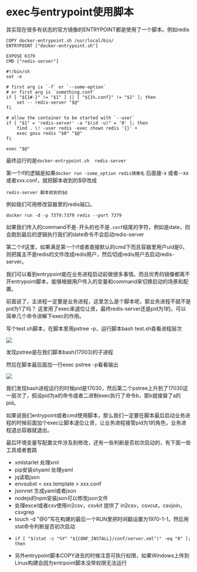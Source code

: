 # exec与entrypoint使用脚本

其实现在很多有状态的官方镜像的ENTRYPOINT都是使用了一个脚本。例如redis

```text
COPY docker-entrypoint.sh /usr/local/bin/
ENTRYPOINT ["docker-entrypoint.sh"]

EXPOSE 6379
CMD ["redis-server"]
```

```text
#!/bin/sh
set -e

# first arg is `-f` or `--some-option`
# or first arg is `something.conf`
if [ "${1#-}" != "$1" ] || [ "${1%.conf}" != "$1" ]; then
	set -- redis-server "$@"
fi

# allow the container to be started with `--user`
if [ "$1" = 'redis-server' -a "$(id -u)" = '0' ]; then
	find . \! -user redis -exec chown redis '{}' +
	exec gosu redis "$0" "$@"
fi

exec "$@"
```

最终运行的是`docker-entrypoint.sh  redis-server`

第一个if的逻辑是如果`docker run -some_option redis镜像名` 后面接-x 或者--xx或者xxx.conf，就把脚本收到的$@改成

```text
redis-server 脚本收到的$@
```

例如我们可用修改容器里的redis端口。

```text
docker run -d -p 7379:7379 redis --port 7379
```

如果我们传入的command不是`-`开头的也不是`.conf`结尾的字符，例如是date，则会跑到最后的逻辑执行我们的date命令不会启动redis-server

第二个if这里，如果满足第一个if或者直接默认的cmd下而且容器里用户uid是0，则把属主不是redis的文件改成redis用户，然后切成redis用户去启动redis-server。

我们可以看到entrypoint能在业务进程启动前做很多事情。而且优秀的镜像都离不开entrypoint脚本，能够根据用户传入的变量和command来切换启动的场景和配置。

前面说了，主进程一定要是业务进程，这里怎么是个脚本呢，那业务进程不就不是pid为1了吗？ 这里用了exec来退位让贤，最终redis-server还是pid为1的。可以简单几个命令讲解下exec的作用。

写个test.sh脚本，在脚本里用pstree -p，运行脚本bash test.sh查看进程层次

![](../../.gitbook/assets/image%20%282%29.png)

发现pstree是在我们脚本bash\(17003\)的子进程

然后在脚本最后面加一行exec pstree -p看看输出

![](../../.gitbook/assets/image%20%2823%29.png)

我们发现bash进程运行的时候pid是17030，然后第二个pstree上升到了17030这一层次了，假设pid为a的命令或者二进制exec执行了命令b，那b就接替了a的pid。

如果说我们entrypoint或者cmd使用脚本，那么我们一定要在脚本最后启动业务进程的时候前面加个exec让脚本退位让贤，让业务进程接管pid为1的角色，业务进程退出容器就退出。

最后环境变量写配置文件涉及到修改，还有一些判断是否初次启动的，有下面一些工具或者套路

* xmlstarlet 处理xml
* pip安装shyaml 处理yaml
* jq读取json
* envsubst &lt; xxx.template &gt; xxx.conf
* jsonnet 生成yaml或者json
* nodejs的npm安装json可以修改json文件
* 处理excel或者csv使用in2csv，csvkit 提供了 in2csv，csvcut，csvjoin，csvgrep
* touch -d "@0"写在构建的最后一个RUN里把时间戳设置为1970-1-1，然后用stat命令判断是否初次启动
* ```text
  if [ "$(stat -c "%Y" "${CONF_INSTALL}/conf/server.xml")" -eq "0" ]; then
  ```
* 另外entrypoint脚本COPY进去的时候注意可执行权限，如果Windows上传到Linux构建会因为entrpoint脚本没带权限无法运行

